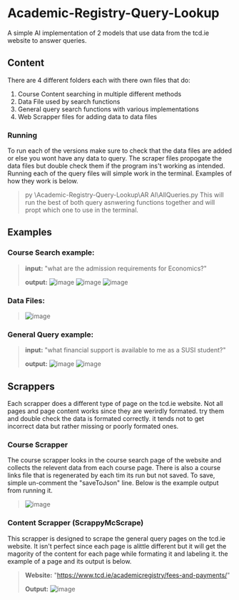 # Academic-Registry-Query-Lookup
A simple AI implementation of 2 models that use data from the tcd.ie website to answer queries.

## Content
There are 4 different folders each with there own files that do:
1. Course Content searching in multiple different methods
2. Data File used by search functions
3. General query search functions with various implementations
4. Web Scrapper files for adding data to data files

### Running
To run each of the versions make sure to check that the data files are added or else you wont have any data to query. The scraper files propogate the data files but double check them if the program ins't working as intended.
Running each of the query files will simple work in the terminal. Examples of how they work is below.
> py \Academic-Registry-Query-Lookup\AR AI\AllQueries.py
This will run the best of both query asnwering functions together and will propt which one to use in the terminal.

## Examples
### Course Search example:
> **input:** "what are the admission requirements for Economics?"
> 
> **output:** ![image](https://github.com/WilliamWalshDowd/Academic-Registry-Query-Lookup/assets/99445178/24ec5997-9dbe-4f62-8a6a-68a4f2c51847)
> ![image](https://github.com/WilliamWalshDowd/Academic-Registry-Query-Lookup/assets/99445178/46760c64-bd2d-4317-aafd-db62a9a38a24)
> ![image](https://github.com/WilliamWalshDowd/Academic-Registry-Query-Lookup/assets/99445178/72db878d-f602-4307-9d49-d329e85f5644)
### Data Files:
> ![image](https://github.com/WilliamWalshDowd/Academic-Registry-Query-Lookup/assets/99445178/be99a9ac-1a20-4d90-9af1-67fe8b8a9720)
### General Query example:
> **input:** "what financial support is available to me as a SUSI student?"
>
> **output:** ![image](https://github.com/WilliamWalshDowd/Academic-Registry-Query-Lookup/assets/99445178/a8b19364-810f-4dab-a608-0477322e4d59)
> ![image](https://github.com/WilliamWalshDowd/Academic-Registry-Query-Lookup/assets/99445178/b76c09dc-c086-4e37-aa28-81731ec1d670)
>
## Scrappers
Each scrapper does a different type of page on the tcd.ie website. Not all pages and page content works since they are werirdly formated. try them and double check the data is formated correctly. it tends not to get incorrect data but rather missing or poorly formated ones.
### Course Scrapper
The course scrapper looks in the course search page of the website and collects the relevent data from each course page. There is also a course links file that is regenerated by each tim its run but not saved. To save, simple un-comment the "saveToJson" line. Below is the example output from running it.
> ![image](https://github.com/WilliamWalshDowd/Academic-Registry-Query-Lookup/assets/99445178/cdbf75a1-7f5f-4451-a292-6ad01ac957a5)
### Content Scrapper (ScrappyMcScrape)
This scrapper is designed to scrape the general query pages on the tcd.ie website. It isn't perfect since each page is alittle different but it will get the magority of the content for each page while formating it and labeling it. the example of a page and its output is below.
> **Website:** "https://www.tcd.ie/academicregistry/fees-and-payments/"
> 
> **Output:** ![image](https://github.com/WilliamWalshDowd/Academic-Registry-Query-Lookup/assets/99445178/aba8ac2a-34da-48ff-969f-bc62eb643be0)
